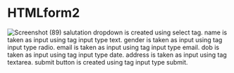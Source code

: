 # HTMLform2
![Screenshot (89)](https://github.com/Ayushkrc/HTMLform2/assets/84630014/ccc097ba-8c76-4958-8f39-c36bef374fcb)
salutation dropdown is created using select tag.
name is taken as input using tag input type text.
gender is taken as input using tag input type radio.
email is taken as input using tag input type email.
dob is taken as input using tag input type date.
address is taken as input using tag textarea.
submit button is created using tag input type submit.
